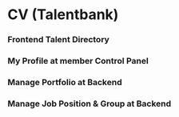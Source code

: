 # CV \(Talentbank\)

### Frontend Talent Directory

### My Profile at member Control Panel

### Manage Portfolio at Backend

### Manage Job Position & Group at Backend







